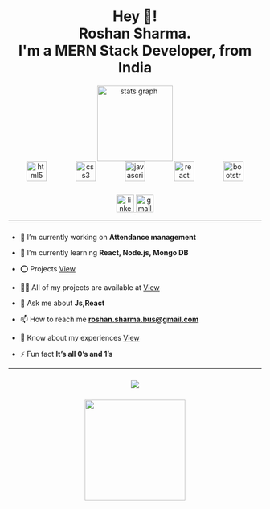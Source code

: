 


<h1 align="center">Hey 👋! <br> Roshan Sharma.<br>I'm a MERN Stack  Developer, from India</h1>

<div align="center">
  <img src="https://github-readme-stats.vercel.app/api?username=roshansharmaa&hide_title=false&hide_rank=false&show_icons=true&include_all_commits=true&count_private=true&disable_animations=false&theme=dark&locale=en&hide_border=true" height="150" alt="stats graph"  />
 
</div>


<div align="center">
  <img src="https://cdn.jsdelivr.net/gh/devicons/devicon/icons/html5/html5-original.svg" height="40" alt="html5 logo"  />
  <img width="50" />
  <img src="https://cdn.jsdelivr.net/gh/devicons/devicon/icons/css3/css3-original.svg" height="40" alt="css3 logo"  />
  <img width="50" />
  <img src="https://cdn.jsdelivr.net/gh/devicons/devicon/icons/javascript/javascript-original.svg" height="40" alt="javascript logo"  />
  <img width="50" />
  <img src="https://cdn.jsdelivr.net/gh/devicons/devicon/icons/react/react-original.svg" height="40" alt="react logo"  />
  <img width="50" />
  <img src="https://cdn.jsdelivr.net/gh/devicons/devicon/icons/bootstrap/bootstrap-original.svg" height="40" alt="bootstrap logo"  />
</div>

###

<div align="center">
  <a href="https://www.linkedin.com/in/roshansharmaa/" target="_blank">
    <img src="https://img.shields.io/static/v1?message=LinkedIn&logo=linkedin&label=&color=0077B5&logoColor=white&labelColor=&style=for-the-badge" height="35" alt="linkedin logo"  />
  </a>
  <a href="roshan.sharma.bus@gmail.com" target="_blank">
    <img src="https://img.shields.io/static/v1?message=Gmail&logo=gmail&label=&color=D14836&logoColor=white&labelColor=&style=for-the-badge" height="35" alt="gmail logo"  />
  </a>
  
</div>


<hr/>

###


- 🔭 I’m currently working on **Attendance management**

- 🌱 I’m currently learning **React, Node.js, Mongo DB**

- ⭕ Projects <a href="https://other-projects.netlify.app/" target="_blank">View</a>

- 👨‍💻 All of my projects are available at  <a href="https://roshan-sharmaa.netlify.app/" target="_blank">View</a>

- 💬 Ask me about **Js,React**

- 📫 How to reach me **roshan.sharma.bus@gmail.com**

- 📄 Know about my experiences <a href="https://roshan-sharmaa.netlify.app/" target="_blank">View</a>

- ⚡ Fun fact **It’s all 0’s and 1’s**


<hr/>

###

<div align="center">
  <img src="https://profile-counter.glitch.me/roshansharmaa/count.svg?"  />
</div>

###

<div align="center">
  <img height="200" src="https://encrypted-tbn0.gstatic.com/images?q=tbn:ANd9GcRXJA32WU4rBpx7maglqeEtt3ot1tPIRWptxA&s"  />
</div>

###

